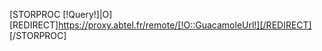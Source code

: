[STORPROC [!Query!]|O]
    [REDIRECT]https://proxy.abtel.fr/remote/[!O::GuacamoleUrl!][/REDIRECT]
[/STORPROC]